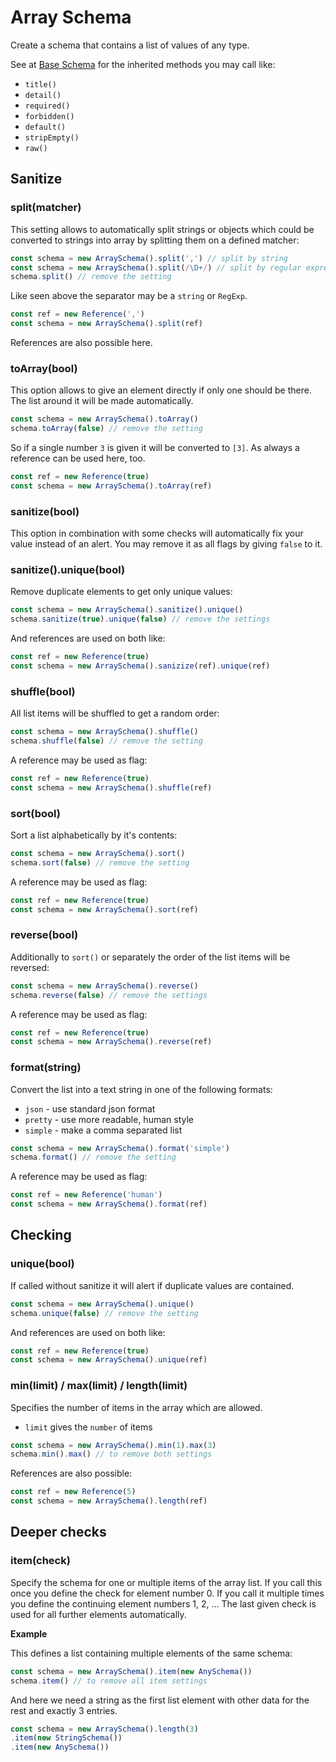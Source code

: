 # Array Schema

Create a schema that contains a list of values of any type.

See at [Base Schema](base.md) for the inherited methods you may call like:
- `title()`
- `detail()`
- `required()`
- `forbidden()`
- `default()`
- `stripEmpty()`
- `raw()`


## Sanitize

### split(matcher)

This setting allows to automatically split strings or objects which could be converted to strings
into array by splitting them on a defined matcher:

```js
const schema = new ArraySchema().split(',') // split by string
const schema = new ArraySchema().split(/\D+/) // split by regular expression
schema.split() // remove the setting
```

Like seen above the separator may be a `string` or `RegExp`.

```js
const ref = new Reference(',')
const schema = new ArraySchema().split(ref)
```

References are also possible here.

### toArray(bool)

This option allows to give an element directly if only one should be there. The list around it will
be made automatically.

```js
const schema = new ArraySchema().toArray()
schema.toArray(false) // remove the setting
```

So if a single number `3` is given it will be converted to `[3]`. As always a reference can be used
here, too.

```js
const ref = new Reference(true)
const schema = new ArraySchema().toArray(ref)
```

### sanitize(bool)

This option in combination with some checks will automatically fix your value instead of an alert.
You may remove it as all flags by giving `false` to it.

### sanitize().unique(bool)

Remove duplicate elements to get only unique values:

```js
const schema = new ArraySchema().sanitize().unique()
schema.sanitize(true).unique(false) // remove the settings
```

And references are used on both like:

```js
const ref = new Reference(true)
const schema = new ArraySchema().sanizize(ref).unique(ref)
```

### shuffle(bool)

All list items will be shuffled to get a random order:

```js
const schema = new ArraySchema().shuffle()
schema.shuffle(false) // remove the setting
```

A reference may be used as flag:

```js
const ref = new Reference(true)
const schema = new ArraySchema().shuffle(ref)
```

### sort(bool)

Sort a list alphabetically by it's contents:

```js
const schema = new ArraySchema().sort()
schema.sort(false) // remove the setting
```

A reference may be used as flag:

```js
const ref = new Reference(true)
const schema = new ArraySchema().sort(ref)
```

### reverse(bool)

Additionally to `sort()` or separately the order of the list items will be reversed:

```js
const schema = new ArraySchema().reverse()
schema.reverse(false) // remove the settings
```

A reference may be used as flag:

```js
const ref = new Reference(true)
const schema = new ArraySchema().reverse(ref)
```

### format(string)

Convert the list into a text string in one of the following formats:
- `json` - use standard json format
- `pretty` - use more readable, human style
- `simple` - make a comma separated list

```js
const schema = new ArraySchema().format('simple')
schema.format() // remove the setting
```

A reference may be used as flag:

```js
const ref = new Reference('human')
const schema = new ArraySchema().format(ref)
```


## Checking

### unique(bool)

If called without sanitize it will alert if duplicate values are contained.

```js
const schema = new ArraySchema().unique()
schema.unique(false) // remove the setting
```

And references are used on both like:

```js
const ref = new Reference(true)
const schema = new ArraySchema().unique(ref)
```

### min(limit) / max(limit) / length(limit)

Specifies the number of items in the array which are allowed.
- `limit` gives the `number` of items

```js
const schema = new ArraySchema().min(1).max(3)
schema.min().max() // to remove both settings
```

References are also possible:

```js
const ref = new Reference(5)
const schema = new ArraySchema().length(ref)
```


## Deeper checks

### item(check)

Specify the schema for one or multiple items of the array list. If you call this once you define the
check for element number 0. If you call it multiple times you define the continuing element numbers
1, 2, ... The last given check is used for all further elements automatically.

__Example__

This defines a list containing multiple elements of the same schema:

```js
const schema = new ArraySchema().item(new AnySchema())
schema.item() // to remove all item settings
```

And here we need a string as the first list element with other data for the rest and exactly 3
entries.

```js
const schema = new ArraySchema().length(3)
.item(new StringSchema())
.item(new AnySchema())
```
